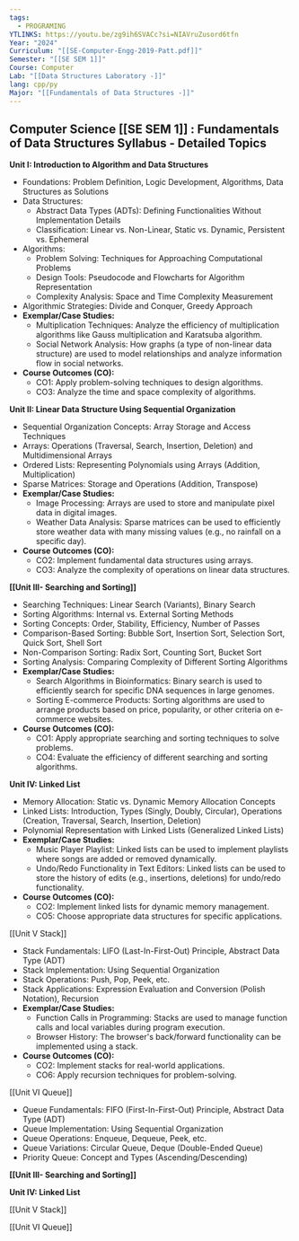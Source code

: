 ```yaml
---
tags:
  - PROGRAMING
YTLINKS: https://youtu.be/zg9ih6SVACc?si=NIAVruZusord6tfn
Year: "2024"
Curriculum: "[[SE-Computer-Engg-2019-Patt.pdf]]"
Semester: "[[SE SEM 1]]"
Course: Computer
Lab: "[[Data Structures Laboratory -]]"
lang: cpp/py
Major: "[[Fundamentals of Data Structures -]]"
---
```

## Computer Science [[SE SEM 1]] : Fundamentals of Data Structures  Syllabus - Detailed Topics

**Unit I: Introduction to Algorithm and Data Structures**

- Foundations: Problem Definition, Logic Development, Algorithms, Data Structures as Solutions
- Data Structures:
    - Abstract Data Types (ADTs): Defining Functionalities Without Implementation Details
    - Classification: Linear vs. Non-Linear, Static vs. Dynamic, Persistent vs. Ephemeral
- Algorithms:
    - Problem Solving: Techniques for Approaching Computational Problems
    - Design Tools: Pseudocode and Flowcharts for Algorithm Representation
    - Complexity Analysis: Space and Time Complexity Measurement
- Algorithmic Strategies: Divide and Conquer, Greedy Approach
- **Exemplar/Case Studies:**
    - Multiplication Techniques: Analyze the efficiency of multiplication algorithms like Gauss multiplication and Karatsuba algorithm.
    - Social Network Analysis: How graphs (a type of non-linear data structure) are used to model relationships and analyze information flow in social networks.
- **Course Outcomes (CO):**
    - CO1: Apply problem-solving techniques to design algorithms.
    - CO3: Analyze the time and space complexity of algorithms.

**Unit II: Linear Data Structure Using Sequential Organization**

- Sequential Organization Concepts: Array Storage and Access Techniques
- Arrays: Operations (Traversal, Search, Insertion, Deletion) and Multidimensional Arrays
- Ordered Lists: Representing Polynomials using Arrays (Addition, Multiplication)
- Sparse Matrices: Storage and Operations (Addition, Transpose)
- **Exemplar/Case Studies:**
    - Image Processing: Arrays are used to store and manipulate pixel data in digital images.
    - Weather Data Analysis: Sparse matrices can be used to efficiently store weather data with many missing values (e.g., no rainfall on a specific day).
- **Course Outcomes (CO):**
    - CO2: Implement fundamental data structures using arrays.
    - CO3: Analyze the complexity of operations on linear data structures.

**[[Unit III- Searching and Sorting]]**

- Searching Techniques: Linear Search (Variants), Binary Search
- Sorting Algorithms: Internal vs. External Sorting Methods
- Sorting Concepts: Order, Stability, Efficiency, Number of Passes
- Comparison-Based Sorting: Bubble Sort, Insertion Sort, Selection Sort, Quick Sort, Shell Sort
- Non-Comparison Sorting: Radix Sort, Counting Sort, Bucket Sort
- Sorting Analysis: Comparing Complexity of Different Sorting Algorithms
- **Exemplar/Case Studies:**
    - Search Algorithms in Bioinformatics: Binary search is used to efficiently search for specific DNA sequences in large genomes.
    - Sorting E-commerce Products: Sorting algorithms are used to arrange products based on price, popularity, or other criteria on e-commerce websites.
- **Course Outcomes (CO):**
    - CO1: Apply appropriate searching and sorting techniques to solve problems.
    - CO4: Evaluate the efficiency of different searching and sorting algorithms.

**Unit IV: Linked List**

- Memory Allocation: Static vs. Dynamic Memory Allocation Concepts
- Linked Lists: Introduction, Types (Singly, Doubly, Circular), Operations (Creation, Traversal, Search, Insertion, Deletion)
- Polynomial Representation with Linked Lists (Generalized Linked Lists)
- **Exemplar/Case Studies:**
    - Music Player Playlist: Linked lists can be used to implement playlists where songs are added or removed dynamically.
    - Undo/Redo Functionality in Text Editors: Linked lists can be used to store the history of edits (e.g., insertions, deletions) for undo/redo functionality.
- **Course Outcomes (CO):**
    - CO2: Implement linked lists for dynamic memory management.
    - CO5: Choose appropriate data structures for specific applications.

[[Unit V Stack]]

- Stack Fundamentals: LIFO (Last-In-First-Out) Principle, Abstract Data Type (ADT)
- Stack Implementation: Using Sequential Organization
- Stack Operations: Push, Pop, Peek, etc.
- Stack Applications: Expression Evaluation and Conversion (Polish Notation), Recursion
- **Exemplar/Case Studies:**
    - Function Calls in Programming: Stacks are used to manage function calls and local variables during program execution.
    - Browser History: The browser's back/forward functionality can be implemented using a stack.
- **Course Outcomes (CO):**
    - CO2: Implement stacks for real-world applications.
    - CO6: Apply recursion techniques for problem-solving.

[[Unit VI Queue]]

- Queue Fundamentals: FIFO (First-In-First-Out) Principle, Abstract Data Type (ADT)
- Queue Implementation: Using Sequential Organization
- Queue Operations: Enqueue, Dequeue, Peek, etc.
- Queue Variations: Circular Queue, Deque (Double-Ended Queue)
- Priority Queue: Concept and Types (Ascending/Descending)


**[[Unit III- Searching and Sorting]]**

**Unit IV: Linked List**

[[Unit V Stack]]

[[Unit VI Queue]]